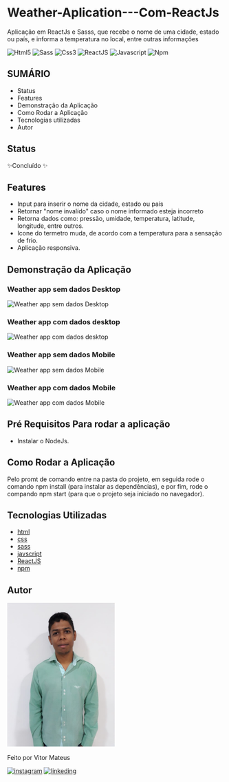 # Weather-Aplication---Com-ReactJs
Aplicação em ReactJs e Sasss, que recebe o nome de uma cidade, estado ou país, e informa a temperatura no local, entre outras informações

![Html5](https://img.shields.io/badge/HTML5-E34F26?style=for-the-badge&logo=html5&logoColor=white) ![Sass](https://img.shields.io/badge/Sass-CC6699?style=for-the-badge&logo=sass&logoColor=white) ![Css3](https://img.shields.io/badge/CSS3-1572B6?style=for-the-badge&logo=css3&logoColor=white) ![ReactJS](https://img.shields.io/badge/React-20232A?style=for-the-badge&logo=react&logoColor=61DAFB) ![Javascript](https://img.shields.io/badge/JavaScript-F7DF1E?style=for-the-badge&logo=javascript&logoColor=black) ![Npm](https://img.shields.io/badge/npm-CB3837?style=for-the-badge&logo=npm&logoColor=white)

## SUMÁRIO

- Status
- Features
- Demonstração da Aplicação
- Como Rodar a Aplicação
- Tecnologias utilizadas
- Autor

## Status

✨Concluído ✨

## Features

- Input para inserir o nome da cidade, estado ou país
- Retornar "nome invalído" caso o nome informado esteja incorreto
- Retorna dados como: pressão, umidade, temperatura, latitude, longitude, entre outros.
- Icone do termetro muda, de acordo com a temperatura para a sensação de frio.
- Aplicação responsiva.

## Demonstração da Aplicação

### Weather app sem dados Desktop
![Weather app sem dados Desktop](https://i.imgur.com/PolO8zD.png)

### Weather app com dados desktop
![Weather app com dados desktop](https://i.imgur.com/Z0HxJZz.png)

### Weather app sem dados Mobile
![Weather app sem dados Mobile](https://i.imgur.com/jBWXECW.png)

### Weather app com dados Mobile
![Weather app com dados Mobile](https://i.imgur.com/qr2kzO0.png)

## Pré Requisitos Para rodar a aplicação
- Instalar o NodeJs.

## Como Rodar a Aplicação
Pelo promt de comando entre na pasta do projeto, em seguida rode o comando npm install (para instalar as dependências), e por fim, rode o compando npm start (para que o projeto seja iniciado no navegador).

## Tecnologias Utilizadas

- [html](https://developer.mozilla.org/pt-BR/docs/Web/HTML)
- [css](https://developer.mozilla.org/pt-BR/docs/Web/CSS)
- [sass](https://sass-lang.com/documentation)
- [javscript](https://developer.mozilla.org/pt-BR/docs/Web/JavaScript)
- [ReactJS](https://pt-br.reactjs.org/)
- [npm](https://docs.npmjs.com/)

## Autor
<img alt="foto vitor" src="./readme_files/vitor.jpg" width="250"/>

Feito por Vitor Mateus

[![instagram](https://img.shields.io/badge/Instagram-E4405F?style=for-the-badge&logo=instagram&logoColor=white)](https://www.instagram.com/vitor_dev_/) [![linkeding](https://img.shields.io/badge/LinkedIn-0077B5?style=for-the-badge&logo=linkedin&logoColor=white)](https://www.linkedin.com/in/vitor-mateus-2a42461a2/)
